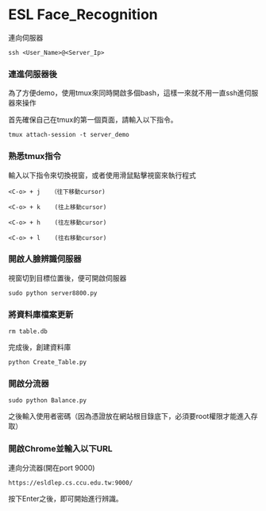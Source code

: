 # ESL Face_Recognition

連向伺服器

```
ssh <User_Name>@<Server_Ip>
```

### 連進伺服器後

為了方便demo，使用tmux來同時開啟多個bash，這樣一來就不用一直ssh進伺服器來操作

首先確保自己在tmux的第一個頁面，請輸入以下指令。

```
tmux attach-session -t server_demo
```

### 熟悉tmux指令

輸入以下指令來切換視窗，或者使用滑鼠點擊視窗來執行程式

```
<C-o> + j   （往下移動cursor)
```

```
<C-o> + k    (往上移動cursor)
```

```
<C-o> + h    (往左移動cursor)
```

```
<C-o> + l    (往右移動cursor)
```

### 開啟人臉辨識伺服器

視窗切到目標位置後，便可開啟伺服器

```
sudo python server8800.py
```

### 將資料庫檔案更新

```
rm table.db
```

完成後，創建資料庫

```
python Create_Table.py
```

### 開啟分流器

```
sudo python Balance.py
```

之後輸入使用者密碼（因為憑證放在網站根目錄底下，必須要root權限才能進入存取）

### 開啟Chrome並輸入以下URL

連向分流器(開在port 9000)

```
https://esldlep.cs.ccu.edu.tw:9000/
```

按下Enter之後，即可開始進行辨識。
